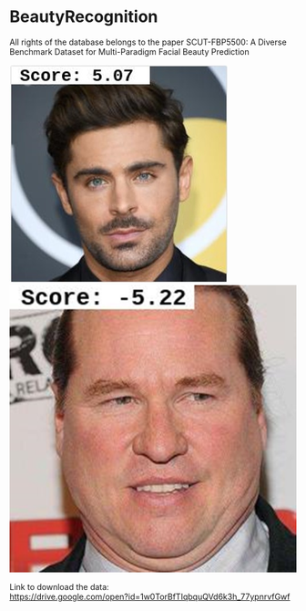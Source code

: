 # BeautyRecognition

All rights of the database belongs to the paper SCUT-FBP5500: A Diverse Benchmark Dataset for Multi-Paradigm Facial Beauty Prediction   

![Alt text](Bild1.jpg?raw=true "Face 1")
![Alt text](image.png?raw=true "Face 2")

Link to download the data:  
https://drive.google.com/open?id=1w0TorBfTIqbquQVd6k3h_77ypnrvfGwf
